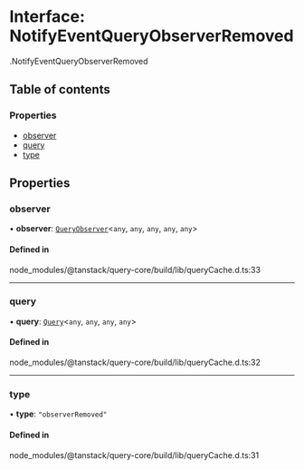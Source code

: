 # Interface: NotifyEventQueryObserverRemoved

[<internal>](../wiki/%3Cinternal%3E).NotifyEventQueryObserverRemoved

## Table of contents

### Properties

- [observer](../wiki/%3Cinternal%3E.NotifyEventQueryObserverRemoved#observer)
- [query](../wiki/%3Cinternal%3E.NotifyEventQueryObserverRemoved#query)
- [type](../wiki/%3Cinternal%3E.NotifyEventQueryObserverRemoved#type)

## Properties

### observer

• **observer**: [`QueryObserver`](../wiki/%3Cinternal%3E.QueryObserver)<`any`, `any`, `any`, `any`, `any`\>

#### Defined in

node_modules/@tanstack/query-core/build/lib/queryCache.d.ts:33

___

### query

• **query**: [`Query`](../wiki/%3Cinternal%3E.Query)<`any`, `any`, `any`, `any`\>

#### Defined in

node_modules/@tanstack/query-core/build/lib/queryCache.d.ts:32

___

### type

• **type**: ``"observerRemoved"``

#### Defined in

node_modules/@tanstack/query-core/build/lib/queryCache.d.ts:31
